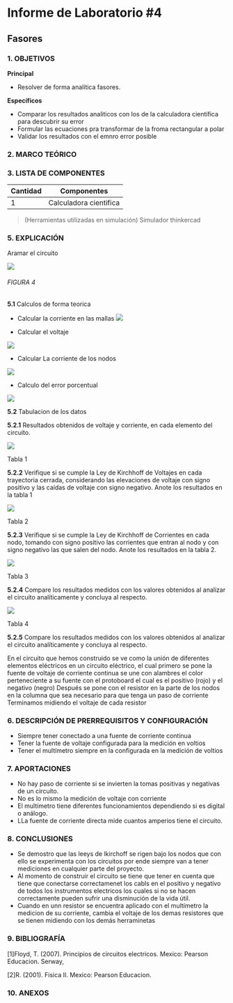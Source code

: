 # Informe de Laboratorio #4
## Fasores
### 1.	OBJETIVOS

**Principal**

 - Resolver de forma analítica fasores.
 
**Específicos**

- Comparar los resultados analiticos con los de la calculadora cientifica para descubrir su error 
- Formular las ecuaciones pra transformar de la froma rectangular a polar
- Validar los resultados con el emnro error posible

### 2.	MARCO TEÓRICO 




### 3.	LISTA DE COMPONENTES

| Cantidad | Componentes | 
| -------- | ----------- | 
| 1 |Calculadora cientifica| 

 
> (Herramientas utilizadas en simulación) 
> Simulador thinkercad


### 5.	EXPLICACIÓN
Aramar el circuito

![](https://github.com/SanchezMaiAndresSebastian/Informe-laboratorio/blob/main/Fotos/13.png) 

###### _FIGURA 4_

__5.1__ Calculos de forma teorica

- Calcular la corriente en las mallas
![](https://github.com/SanchezMaiAndresSebastian/Informe-laboratorio/blob/main/Fotos/14.png) 

- Calcular el voltaje 

![](https://github.com/SanchezMaiAndresSebastian/Informe-laboratorio/blob/main/Fotos/15.png)

- Calcular La corriente de los nodos

![](https://github.com/SanchezMaiAndresSebastian/Informe-laboratorio/blob/main/Fotos/16.png) 

- Calculo del error porcentual

![](https://github.com/SanchezMaiAndresSebastian/Informe-laboratorio/blob/main/Fotos/17.png) 

__5.2__ Tabulacion de los datos

__5.2.1__ Resultados obtenidos de voltaje y corriente, en cada elemento del circuito. 

![](https://github.com/SanchezMaiAndresSebastian/Informe-laboratorio/blob/main/Fotos/18.png) 

Tabla 1

__5.2.2__ Verifique si se cumple la Ley de Kirchhoff de Voltajes en cada trayectoria cerrada,
considerando las elevaciones de voltaje con signo positivo y las caídas de voltaje con
signo negativo. Anote los resultados en la tabla 1

![](https://github.com/SanchezMaiAndresSebastian/Informe-laboratorio/blob/main/Fotos/19.png) 

Tabla 2

__5.2.3__ Verifique si se cumple la Ley de Kirchhoff de Corrientes en cada nodo, tomando
con signo positivo las corrientes que entran al nodo y con signo negativo las que salen
del nodo. Anote los resultados en la tabla 2.

![](https://github.com/SanchezMaiAndresSebastian/Informe-laboratorio/blob/main/Fotos/20.png) 

Tabla 3

__5.2.4__ Compare los resultados medidos con los valores obtenidos al analizar el circuito
analíticamente y concluya al respecto.

![](https://github.com/SanchezMaiAndresSebastian/Informe-laboratorio/blob/main/Fotos/21.png) 

Tabla 4

__5.2.5__ Compare los resultados medidos con los valores obtenidos al analizar el circuito
analíticamente y concluya al respecto.



En el circuito que hemos construido se ve como la unión de diferentes elementos eléctricos en un circuito eléctrico, el cual primero se pone la fuente de voltaje de corriente continua se une con alambres el color perteneciente a su fuente con el protoboard el cual es el positivo (rojo) y el negativo (negro)
Después se pone con el resistor en la parte de los nodos en la columna que sea necesario para que tenga un paso de corriente
Terminamos midiendo el voltaje de cada resistor 

### 6.	 DESCRIPCIÓN DE PRERREQUISITOS Y CONFIGURACIÓN

 - Siempre tener conectado a una fuente de corriente continua
 - Tener la fuente de voltaje configurada para la medición en voltios
 - Tener el multímetro siempre en la configurada en la medición de voltios 
 
### 7.	APORTACIONES

 - No hay paso de corriente si se invierten la tomas positivas y negativas de un circuito.
 - No es lo mismo la medición de voltaje con corriente 
 - El multímetro tiene diferentes funcionamientos dependiendo si es digital o análogo.
 - LLa fuente de corriente directa mide cuantos amperios tiene el circuito.
 
### 8.	CONCLUSIONES
 - Se demostro que las leeys de lkirchoff se rigen bajo los nodos que con ello se experimenta con los circuitos por ende siempre van a tener mediciones en cualquier parte del proyecto.
 - Al momento de construir el circuito se tiene que tener en cuenta que tiene que conectarse correctamenet los cabls en el positivo y negativo de todos los instrumentos electricos los cuales si no se hacen correctamente pueden sufrir una disminución de la vida útil.
 - Cuando en unn resistor se encuentra aplicado con el multímetro la medicion de su corriente, cambia el voltaje de los demas resistores que se tienen midiendo con los demás herraminetas

### 9.	BIBLIOGRAFÍA

[1]Floyd, T. (2007). Principios de circuitos electricos. Mexico: Pearson Educacion. Serway,

[2]R. (2001). Fisica II. Mexico: Pearson Educacion.
### 10.	 ANEXOS
